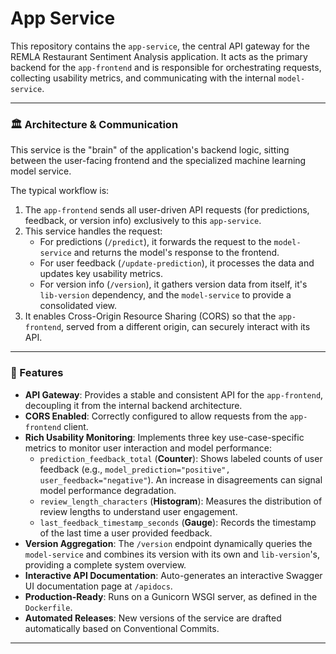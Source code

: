 # App Service

This repository contains the `app-service`, the central API gateway for the REMLA Restaurant Sentiment Analysis application. It acts as the primary backend for the `app-frontend` and is responsible for orchestrating requests, collecting usability metrics, and communicating with the internal `model-service`.

---

### 🏛️ Architecture & Communication

This service is the "brain" of the application's backend logic, sitting between the user-facing frontend and the specialized machine learning model service.

The typical workflow is:
1.  The `app-frontend` sends all user-driven API requests (for predictions, feedback, or version info) exclusively to this `app-service`.
2.  This service handles the request:
    * For predictions (`/predict`), it forwards the request to the `model-service` and returns the model's response to the frontend.
    * For user feedback (`/update-prediction`), it processes the data and updates key usability metrics.
    * For version info (`/version`), it gathers version data from itself, it's `lib-version` dependency, and the `model-service` to provide a consolidated view.
3.  It enables Cross-Origin Resource Sharing (CORS) so that the `app-frontend`, served from a different origin, can securely interact with its API.

---

### 🚀 Features

* **API Gateway**: Provides a stable and consistent API for the `app-frontend`, decoupling it from the internal backend architecture.
* **CORS Enabled**: Correctly configured to allow requests from the `app-frontend` client.
* **Rich Usability Monitoring**: Implements three key use-case-specific metrics to monitor user interaction and model performance:
    * `prediction_feedback_total` (**Counter**): Shows labeled counts of user feedback (e.g., `model_prediction="positive", user_feedback="negative"`). An increase in disagreements can signal model performance degradation.
    * `review_length_characters` (**Histogram**): Measures the distribution of review lengths to understand user engagement.
    * `last_feedback_timestamp_seconds` (**Gauge**): Records the timestamp of the last time a user provided feedback.
* **Version Aggregation**: The `/version` endpoint dynamically queries the `model-service` and combines its version with its own and `lib-version`'s, providing a complete system overview.
* **Interactive API Documentation**: Auto-generates an interactive Swagger UI documentation page at `/apidocs`.
* **Production-Ready**: Runs on a Gunicorn WSGI server, as defined in the `Dockerfile`.
* **Automated Releases**: New versions of the service are drafted automatically based on Conventional Commits.

---
